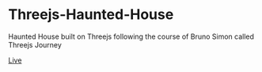 # Threejs-Haunted-House
Haunted House built on Threejs following the course of Bruno Simon called Threejs Journey

<a href="www.Aakashdev.com">Live</a>

